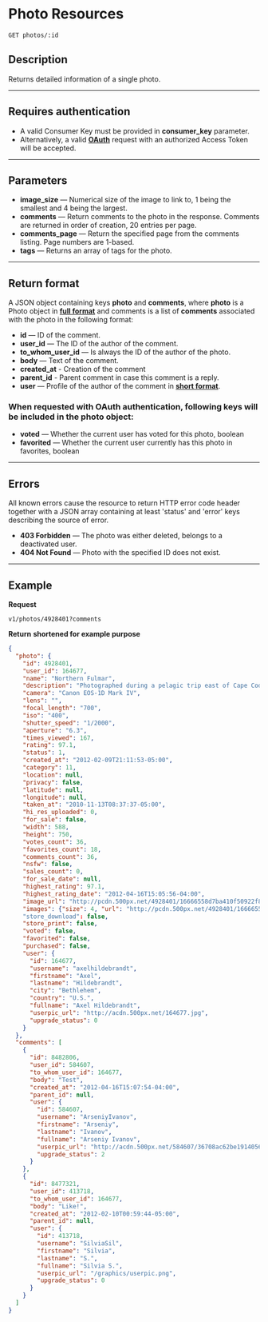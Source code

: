 # Photo Resources

    GET photos/:id

## Description
Returns detailed information of a single photo.

***

## Requires authentication
* A valid Consumer Key must be provided in **consumer_key** parameter.
* Alternatively, a valid **[OAuth][]** request with an authorized Access Token will be accepted.

***

## Parameters

- **image_size** — Numerical size of the image to link to, 1 being the smallest and 4 being the largest.
- **comments** — Return comments to the photo in the response. Comments are returned in order of creation, 20 entries per page.
- **comments_page** — Return the specified page from the comments listing. Page numbers are 1-based.
- **tags** — Returns an array of tags for the photo.

***

## Return format
A JSON object containing keys **photo** and **comments**, where **photo** is a Photo object in **[full format][]** and comments is a list of **comments** associated with the photo in the following format:

- **id** — ID of the comment.
- **user_id** — The ID of the author of the comment.
- **to_whom_user_id** — Is always the ID of the author of the photo.
- **body** — Text of the comment.
- **created_at** - Creation of the comment
- **parent_id** - Parent comment in case this comment is a reply.
- **user** — Profile of the author of the comment in **[short format][]**.


### When requested with OAuth authentication, following keys will be included in the photo object:

- **voted** — Whether the current user has voted for this photo, boolean
- **favorited** — Whether the current user currently has this photo in favorites, boolean

***

## Errors
All known errors cause the resource to return HTTP error code header together with a JSON array containing at least 'status' and 'error' keys describing the source of error.

- **403 Forbidden** — The photo was either deleted, belongs to a deactivated user.
- **404 Not Found** — Photo with the specified ID does not exist.


***

## Example
**Request**

    v1/photos/4928401?comments

**Return** __shortened for example purpose__
``` json
{
  "photo": {
    "id": 4928401,
    "user_id": 164677,
    "name": "Northern Fulmar",
    "description": "Photographed during a pelagic trip east of Cape Cod. This seabird species only comes to land to nest and stays on the open sea the rest of the year. They can drink saltwater and excrete the excess salt through a gland on top of the bill.",
    "camera": "Canon EOS-1D Mark IV",
    "lens": "",
    "focal_length": "700",
    "iso": "400",
    "shutter_speed": "1/2000",
    "aperture": "6.3",
    "times_viewed": 167,
    "rating": 97.1,
    "status": 1,
    "created_at": "2012-02-09T21:11:53-05:00",
    "category": 11,
    "location": null,
    "privacy": false,
    "latitude": null,
    "longitude": null,
    "taken_at": "2010-11-13T08:37:37-05:00",
    "hi_res_uploaded": 0,
    "for_sale": false,
    "width": 588,
    "height": 750,
    "votes_count": 36,
    "favorites_count": 18,
    "comments_count": 36,
    "nsfw": false,
    "sales_count": 0,
    "for_sale_date": null,
    "highest_rating": 97.1,
    "highest_rating_date": "2012-04-16T15:05:56-04:00",
    "image_url": "http://pcdn.500px.net/4928401/16666558d7ba410f50922f86f736888d8cfaf9bb/4.jpg",
    "images": {"size": 4, "url": "http://pcdn.500px.net/4928401/16666558d7ba410f50922f86f736888d8cfaf9bb/4.jpg"}
    "store_download": false,
    "store_print": false,
    "voted": false,
    "favorited": false,
    "purchased": false,
    "user": {
      "id": 164677,
      "username": "axelhildebrandt",
      "firstname": "Axel",
      "lastname": "Hildebrandt",
      "city": "Bethlehem",
      "country": "U.S.",
      "fullname": "Axel Hildebrandt",
      "userpic_url": "http://acdn.500px.net/164677.jpg",
      "upgrade_status": 0
    }
  },
  "comments": [
    {
      "id": 8482806,
      "user_id": 584607,
      "to_whom_user_id": 164677,
      "body": "Test",
      "created_at": "2012-04-16T15:07:54-04:00",
      "parent_id": null,
      "user": {
        "id": 584607,
        "username": "ArseniyIvanov",
        "firstname": "Arseniy",
        "lastname": "Ivanov",
        "fullname": "Arseniy Ivanov",
        "userpic_url": "http://acdn.500px.net/584607/36708ac62be191405639ad071f6bb772186c8679/1.jpg?103",
        "upgrade_status": 2
      }
    },
    {
      "id": 8477321,
      "user_id": 413718,
      "to_whom_user_id": 164677,
      "body": "Like!",
      "created_at": "2012-02-10T00:59:44-05:00",
      "parent_id": null,
      "user": {
        "id": 413718,
        "username": "SilviaSil",
        "firstname": "Silvia",
        "lastname": "S.",
        "fullname": "Silvia S.",
        "userpic_url": "/graphics/userpic.png",
        "upgrade_status": 0
      }
    }
  ]
}
```

[OAuth]: https://github.com/500px/api-documentation/tree/master/authentication
[short format]: https://github.com/500px/api-documentation/blob/master/basics/formats_and_terms.md#short-format-1
[full format]: https://github.com/500px/api-documentation/blob/master/basics/formats_and_terms.md#full-format